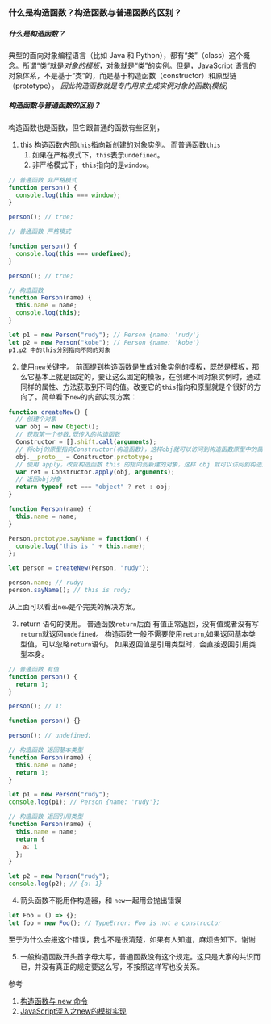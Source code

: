 ### 什么是构造函数？构造函数与普通函数的区别？

##### 什么是构造函数？

典型的面向对象编程语言（比如 Java 和 Python），都有“类”（class）这个概念。所谓“类”就是*对象的模板*，对象就是“类”的实例。但是，JavaScript 语言的对象体系，不是基于“类”的，而是基于构造函数（constructor）和原型链（prototype）。
_因此构造函数就是专门用来生成实例对象的函数(模板)_

##### 构造函数与普通函数的区别？

构造函数也是函数，但它跟普通的函数有些区别，

1.  this
    构造函数内部`this`指向新创建的对象实例。
    而普通函数`this`
    1. 如果在严格模式下，`this`表示`undefined`。
    2. 非严格模式下，`this`指向的是`window`。

```javascript
// 普通函数 非严格模式
function person() {
  console.log(this === window);
}

person(); // true;

// 普通函数 严格模式

function person() {
  console.log(this === undefined);
}

person(); // true;

// 构造函数
function Person(name) {
  this.name = name;
  console.log(this);
}

let p1 = new Person("rudy"); // Person {name: 'rudy'}
let p2 = new Person("kobe"); // Person {name: 'kobe'}
p1,p2 中的this分别指向不同的对象
```

2.  使用`new`关键字。
    前面提到构造函数是生成对象实例的模板，既然是模板，那么它基本上就是固定的，要让这么固定的模板，在创建不同对象实例时，通过同样的属性、方法获取到不同的值。改变它的`this`指向和原型就是个很好的方向了。简单看下`new`的内部实现方案：

```javascript
function createNew() {
  // 创建个对象
  var obj = new Object();
  // 获取第一个参数,既传入的构造函数
  Constructor = [].shift.call(arguments);
  // 将obj的原型指向Constructor(构造函数)，这样obj就可以访问到构造函数原型中的属性
  obj.__proto__ = Constructor.prototype;
  // 使用 apply，改变构造函数 this 的指向到新建的对象，这样 obj 就可以访问到构造函数中的属性
  var ret = Constructor.apply(obj, arguments);
  // 返回obj对象
  return typeof ret === "object" ? ret : obj;
}

function Person(name) {
  this.name = name;
}

Person.prototype.sayName = function() {
  console.log("this is " + this.name);
};

let person = createNew(Person, "rudy");

person.name; // rudy;
person.sayName(); // this is rudy;
```

从上面可以看出`new`是个完美的解决方案。

3. return 语句的使用。
   普通函数`return`后面 有值正常返回，没有值或者没有写`return`就返回`undefined`。
   构造函数一般不需要使用`return`,如果返回基本类型值，可以忽略`return`语句。
   如果返回值是引用类型时，会直接返回引用类型本身。

```javascript
// 普通函数 有值
function person() {
  return 1;
}

person(); // 1;

function person() {}

person(); // undefined;

// 构造函数 返回基本类型
function Person(name) {
  this.name = name;
  return 1;
}

let p1 = new Person("rudy");
console.log(p1); // Person {name: 'rudy'};

// 构造函数 返回引用类型
function Person(name) {
  this.name = name;
  return {
    a: 1
  };
}

let p2 = new Person("rudy");
console.log(p2); // {a: 1}
```

4. 箭头函数不能用作构造器，和 `new`一起用会抛出错误

```javascript
let Foo = () => {};
let foo = new Foo(); // TypeError: Foo is not a constructor
```

至于为什么会报这个错误，我也不是很清楚，如果有人知道，麻烦告知下。谢谢

5. 一般构造函数开头首字母大写，普通函数没有这个规定。这只是大家的共识而已，并没有真正的规定要这么写，不按照这样写也没关系。

<!-- 以上是自己对构造函数及和普通函数区别的一些看法，有错误或者不足的，可以指出。谢谢 -->

参考

1.  [构造函数与 new 命令](https://javascript.ruanyifeng.com/oop/basic.html#toc1)
2. [JavaScript深入之new的模拟实现](https://github.com/mqyqingfeng/Blog/issues/13)  